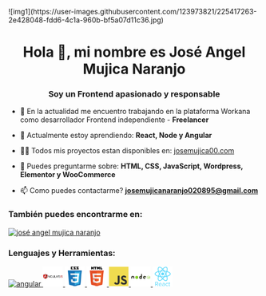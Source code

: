 <p>
  ![img1](https://user-images.githubusercontent.com/123973821/225417263-2e428048-fdd6-4c1a-960b-bf5a07d11c36.jpg)
</p>

<h1 align="center">Hola 👋, mi nombre es José Angel Mujica Naranjo</h1>
<h3 align="center">Soy un Frontend apasionado y responsable</h3>


- 🔭 En la actualidad me encuentro trabajando en la plataforma Workana como desarrollador Frontend independiente - **Freelancer**

- 🌱 Actualmente estoy aprendiendo: **React, Node y Angular**

- 👨‍💻 Todos mis proyectos estan disponibles en: [josemujica00.com](josemujica00.com)

- 💬 Puedes preguntarme sobre: **HTML, CSS, JavaScript, Wordpress, Elementor y WooCommerce**

- 📫 Como puedes contactarme? **josemujicanaranjo020895@gmail.com**

<h3 align="left">También puedes encontrarme en:</h3>
<p align="left">
<a href="https://www.linkedin.com/in/jose-angel-mujica-naranjo-38321a17b/" target="blank"><img align="center" src="https://raw.githubusercontent.com/rahuldkjain/github-profile-readme-generator/master/src/images/icons/Social/linked-in-alt.svg" alt="josé angel mujica naranjo" height="30" width="40" /></a>
</p>

<h3 align="left">Lenguajes y Herramientas:</h3>
<p align="left"> <a href="https://angular.io" target="_blank" rel="noreferrer"> <img src="https://angular.io/assets/images/logos/angular/angular.svg" alt="angular" width="40" height="40"/> </a> <a href="https://angular.io" target="_blank" rel="noreferrer"> <img src="https://raw.githubusercontent.com/devicons/devicon/master/icons/angularjs/angularjs-original-wordmark.svg" alt="angularjs" width="40" height="40"/> </a> <a href="https://www.w3schools.com/css/" target="_blank" rel="noreferrer"> <img src="https://raw.githubusercontent.com/devicons/devicon/master/icons/css3/css3-original-wordmark.svg" alt="css3" width="40" height="40"/> </a> <a href="https://www.w3.org/html/" target="_blank" rel="noreferrer"> <img src="https://raw.githubusercontent.com/devicons/devicon/master/icons/html5/html5-original-wordmark.svg" alt="html5" width="40" height="40"/> </a> <a href="https://developer.mozilla.org/en-US/docs/Web/JavaScript" target="_blank" rel="noreferrer"> <img src="https://raw.githubusercontent.com/devicons/devicon/master/icons/javascript/javascript-original.svg" alt="javascript" width="40" height="40"/> </a> <a href="https://nodejs.org" target="_blank" rel="noreferrer"> <img src="https://raw.githubusercontent.com/devicons/devicon/master/icons/nodejs/nodejs-original-wordmark.svg" alt="nodejs" width="40" height="40"/> </a> <a href="https://reactjs.org/" target="_blank" rel="noreferrer"> <img src="https://raw.githubusercontent.com/devicons/devicon/master/icons/react/react-original-wordmark.svg" alt="react" width="40" height="40"/> </a> </p>
